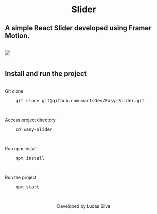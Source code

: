 <h1 align="center">Slider</h1>

## A simple React Slider developed using Framer Motion.
<br/>

<img src="src/assets/projectGif.gif" />

<br/>
<br/>

## Install and run the project
<br />
Git clone
<pre>
    git clone git@github.com:martsDev/Easy-Slider.git
</pre>

<br />

Access project directory
<pre>
    cd Easy-Slider
</pre>

<br />

Run npm install
<pre>
    npm install
</pre>

<br />

Run the project
<pre>
    npm start
</pre>

<br />

<p align="center">Developed by Lucas Silva</p>
